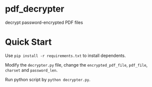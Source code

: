 # pdf_decrypter

decrypt password-encrypted PDF files

# Quick Start

Use `pip install -r requirements.txt` to install dependents.

Modify the `decrypter.py` file, change the `encrypted_pdf_file`, `pdf_file`, `charset` and `password_len`.

Run python script by `python decrypter.py`.
